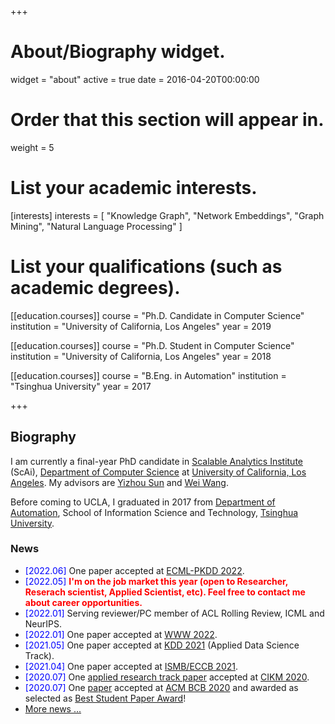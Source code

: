 +++
# About/Biography widget.
widget = "about"
active = true
date = 2016-04-20T00:00:00

# Order that this section will appear in.
weight = 5

# List your academic interests.
[interests]
  interests = [
    "Knowledge Graph",
    "Network Embeddings",
    "Graph Mining",
    "Natural Language Processing"
  ]

# List your qualifications (such as academic degrees).
[[education.courses]]
  course = "Ph.D. Candidate in Computer Science"
  institution = "University of California, Los Angeles"
  year = 2019

[[education.courses]]
  course = "Ph.D. Student in Computer Science"
  institution = "University of California, Los Angeles"
  year = 2018

[[education.courses]]
  course = "B.Eng. in Automation"
  institution = "Tsinghua University"
  year = 2017
 
+++

## Biography

I am currently a final-year PhD candidate in [Scalable Analytics Institute](https://scai.cs.ucla.edu/) (ScAi), [Department of Computer Science](https://www.cs.ucla.edu/) at [University of California, Los Angeles](http://www.ucla.edu/). My advisors are [Yizhou Sun](http://web.cs.ucla.edu/~yzsun/) and [Wei Wang](http://web.cs.ucla.edu/~weiwang/).

Before coming to UCLA, I graduated in 2017 from [Department of Automation](http://www.au.tsinghua.edu.cn/publish/auen/index.html), School of Information Science and Technology, [Tsinghua University](http://www.tsinghua.edu.cn/publish/newthu/index.html).

### News
- <span style="color:blue">[2022.06]</span> One paper accepted at [ECML-PKDD 2022](https://2022.ecmlpkdd.org/).
- <span style="color:blue">[2022.05]</span> <span style="color:red"> **I'm on the job market this year (open to Researcher, Reserach scientist, Applied Scientist, etc). Feel free to contact me about career opportunities.** </span>
- <span style="color:blue">[2022.01]</span> Serving reviewer/PC member of ACL Rolling Review, ICML and NeurIPS. 
- <span style="color:blue">[2022.01]</span> One paper accepted at [WWW 2022](https://www2022.thewebconf.org/). 
- <span style="color:blue">[2021.05]</span> One paper accepted at [KDD 2021](https://www.kdd.org/kdd2021) (Applied Data Science Track).
- <span style="color:blue">[2021.04]</span> One paper accepted at [ISMB/ECCB 2021](https://www.iscb.org/ismbeccb2021).
- <span style="color:blue">[2020.07]</span> One [applied research track paper](https://www.amazon.science/blog/improving-complementary-product-recommendations) accepted at [CIKM 2020](https://cikm2020.org/).
- <span style="color:blue">[2020.07]</span> One [paper](https://www.haojunheng.com/project/goterm/) accepted at [ACM BCB 2020](https://acm-bcb.org/2020/index.php) and awarded as selected as [Best Student Paper Award](https://twitter.com/acm_bcb/status/1309238014967767041?s=20)!
- [More news ...](https://www.haojunheng.com/others/news)